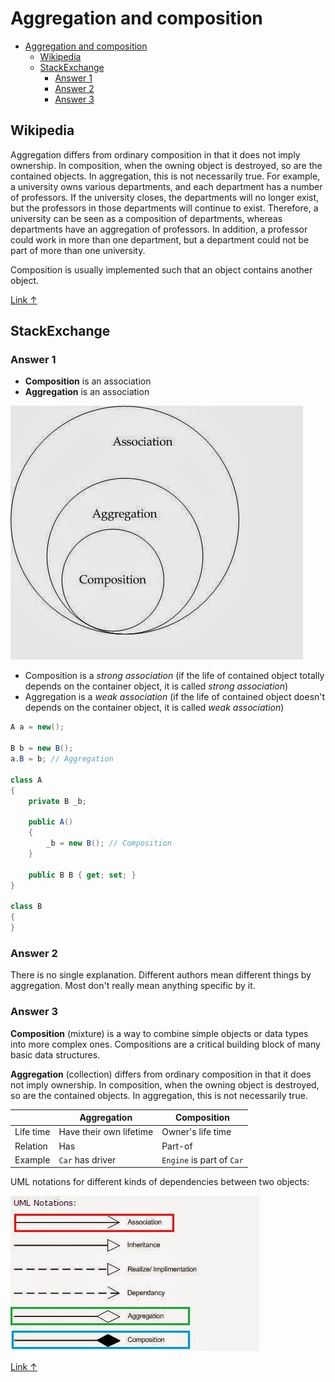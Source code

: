 # Aggregation and composition

- [Aggregation and composition](#aggregation-and-composition)
  - [Wikipedia](#wikipedia)
  - [StackExchange](#stackexchange)
    - [Answer 1](#answer-1)
    - [Answer 2](#answer-2)
    - [Answer 3](#answer-3)

## Wikipedia

Aggregation differs from ordinary composition in that it does not imply ownership. In composition, when the owning object is destroyed, so are the contained objects. In aggregation, this is not necessarily true. For example, a university owns various departments, and each department has a number of professors. If the university closes, the departments will no longer exist, but the professors in those departments will continue to exist. Therefore, a university can be seen as a composition of departments, whereas departments have an aggregation of professors. In addition, a professor could work in more than one department, but a department could not be part of more than one university.

Composition is usually implemented such that an object contains another object.

[Link ↑](https://en.wikipedia.org/wiki/Object_composition#Aggregation)

## StackExchange

### Answer 1

- **Composition** is an association
- **Aggregation** is an association

<img src="diagram.jpg">

- Composition is a _strong association_ (if the life of contained object totally depends on the container object, it is called _strong association_)
- Aggregation is a _weak association_ (if the life of contained object doesn't depends on the container object, it is called _weak association_)

```csharp
A a = new();

B b = new B();
a.B = b; // Aggregation

class A
{
    private B _b;

    public A()
    {
        _b = new B(); // Composition
    }

    public B B { get; set; }
}

class B
{
}
```

### Answer 2

There is no single explanation. Different authors mean different things by aggregation. Most don't really mean anything specific by it.

### Answer 3

**Composition** (mixture) is a way to combine simple objects or data types into more complex ones. Compositions are a critical building block of many basic data structures.

**Aggregation** (collection) differs from ordinary composition in that it does not imply ownership. In composition, when the owning object is destroyed, so are the contained objects. In aggregation, this is not necessarily true.

|           | Aggregation             | Composition               |
| --------- | ----------------------- | ------------------------- |
| Life time | Have their own lifetime | Owner's life time         |
| Relation  | Has                     | Part-of                   |
| Example   | `Car` has driver        | `Engine` is part of `Car` |

UML notations for different kinds of dependencies between two objects:

<img src="notations.jpg">

[Link ↑](https://softwareengineering.stackexchange.com/questions/61376/aggregation-vs-composition)
